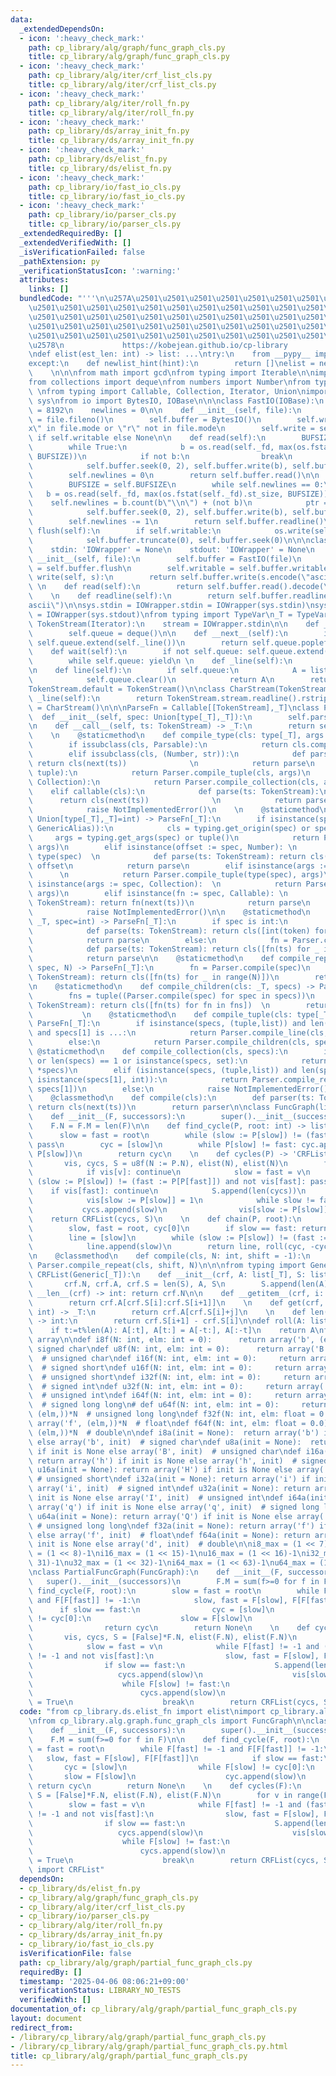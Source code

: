 ```yaml
---
data:
  _extendedDependsOn:
  - icon: ':heavy_check_mark:'
    path: cp_library/alg/graph/func_graph_cls.py
    title: cp_library/alg/graph/func_graph_cls.py
  - icon: ':heavy_check_mark:'
    path: cp_library/alg/iter/crf_list_cls.py
    title: cp_library/alg/iter/crf_list_cls.py
  - icon: ':heavy_check_mark:'
    path: cp_library/alg/iter/roll_fn.py
    title: cp_library/alg/iter/roll_fn.py
  - icon: ':heavy_check_mark:'
    path: cp_library/ds/array_init_fn.py
    title: cp_library/ds/array_init_fn.py
  - icon: ':heavy_check_mark:'
    path: cp_library/ds/elist_fn.py
    title: cp_library/ds/elist_fn.py
  - icon: ':heavy_check_mark:'
    path: cp_library/io/fast_io_cls.py
    title: cp_library/io/fast_io_cls.py
  - icon: ':heavy_check_mark:'
    path: cp_library/io/parser_cls.py
    title: cp_library/io/parser_cls.py
  _extendedRequiredBy: []
  _extendedVerifiedWith: []
  _isVerificationFailed: false
  _pathExtension: py
  _verificationStatusIcon: ':warning:'
  attributes:
    links: []
  bundledCode: "'''\n\u257A\u2501\u2501\u2501\u2501\u2501\u2501\u2501\u2501\u2501\u2501\
    \u2501\u2501\u2501\u2501\u2501\u2501\u2501\u2501\u2501\u2501\u2501\u2501\u2501\
    \u2501\u2501\u2501\u2501\u2501\u2501\u2501\u2501\u2501\u2501\u2501\u2501\u2501\
    \u2501\u2501\u2501\u2501\u2501\u2501\u2501\u2501\u2501\u2501\u2501\u2501\u2501\
    \u2501\u2501\u2501\u2501\u2501\u2501\u2501\u2501\u2501\u2501\u2501\u2501\u2501\
    \u2578\n             https://kobejean.github.io/cp-library               \n'''\n\
    \ndef elist(est_len: int) -> list: ...\ntry:\n    from __pypy__ import newlist_hint\n\
    except:\n    def newlist_hint(hint):\n        return []\nelist = newlist_hint\n\
    \    \n\n\nfrom math import gcd\nfrom typing import Iterable\n\nimport typing\n\
    from collections import deque\nfrom numbers import Number\nfrom types import GenericAlias\
    \ \nfrom typing import Callable, Collection, Iterator, Union\nimport os\nimport\
    \ sys\nfrom io import BytesIO, IOBase\n\n\nclass FastIO(IOBase):\n    BUFSIZE\
    \ = 8192\n    newlines = 0\n\n    def __init__(self, file):\n        self._fd\
    \ = file.fileno()\n        self.buffer = BytesIO()\n        self.writable = \"\
    x\" in file.mode or \"r\" not in file.mode\n        self.write = self.buffer.write\
    \ if self.writable else None\n\n    def read(self):\n        BUFSIZE = self.BUFSIZE\n\
    \        while True:\n            b = os.read(self._fd, max(os.fstat(self._fd).st_size,\
    \ BUFSIZE))\n            if not b:\n                break\n            ptr = self.buffer.tell()\n\
    \            self.buffer.seek(0, 2), self.buffer.write(b), self.buffer.seek(ptr)\n\
    \        self.newlines = 0\n        return self.buffer.read()\n\n    def readline(self):\n\
    \        BUFSIZE = self.BUFSIZE\n        while self.newlines == 0:\n         \
    \   b = os.read(self._fd, max(os.fstat(self._fd).st_size, BUFSIZE))\n        \
    \    self.newlines = b.count(b\"\\n\") + (not b)\n            ptr = self.buffer.tell()\n\
    \            self.buffer.seek(0, 2), self.buffer.write(b), self.buffer.seek(ptr)\n\
    \        self.newlines -= 1\n        return self.buffer.readline()\n\n    def\
    \ flush(self):\n        if self.writable:\n            os.write(self._fd, self.buffer.getvalue())\n\
    \            self.buffer.truncate(0), self.buffer.seek(0)\n\n\nclass IOWrapper(IOBase):\n\
    \    stdin: 'IOWrapper' = None\n    stdout: 'IOWrapper' = None\n    \n    def\
    \ __init__(self, file):\n        self.buffer = FastIO(file)\n        self.flush\
    \ = self.buffer.flush\n        self.writable = self.buffer.writable\n\n    def\
    \ write(self, s):\n        return self.buffer.write(s.encode(\"ascii\"))\n   \
    \ \n    def read(self):\n        return self.buffer.read().decode(\"ascii\")\n\
    \    \n    def readline(self):\n        return self.buffer.readline().decode(\"\
    ascii\")\n\nsys.stdin = IOWrapper.stdin = IOWrapper(sys.stdin)\nsys.stdout = IOWrapper.stdout\
    \ = IOWrapper(sys.stdout)\nfrom typing import TypeVar\n_T = TypeVar('T')\n\nclass\
    \ TokenStream(Iterator):\n    stream = IOWrapper.stdin\n\n    def __init__(self):\n\
    \        self.queue = deque()\n\n    def __next__(self):\n        if not self.queue:\
    \ self.queue.extend(self._line())\n        return self.queue.popleft()\n    \n\
    \    def wait(self):\n        if not self.queue: self.queue.extend(self._line())\n\
    \        while self.queue: yield\n \n    def _line(self):\n        return TokenStream.stream.readline().split()\n\
    \n    def line(self):\n        if self.queue:\n            A = list(self.queue)\n\
    \            self.queue.clear()\n            return A\n        return self._line()\n\
    TokenStream.default = TokenStream()\n\nclass CharStream(TokenStream):\n    def\
    \ _line(self):\n        return TokenStream.stream.readline().rstrip()\nCharStream.default\
    \ = CharStream()\n\n\nParseFn = Callable[[TokenStream],_T]\nclass Parser:\n  \
    \  def __init__(self, spec: Union[type[_T],_T]):\n        self.parse = Parser.compile(spec)\n\
    \n    def __call__(self, ts: TokenStream) -> _T:\n        return self.parse(ts)\n\
    \    \n    @staticmethod\n    def compile_type(cls: type[_T], args = ()) -> _T:\n\
    \        if issubclass(cls, Parsable):\n            return cls.compile(*args)\n\
    \        elif issubclass(cls, (Number, str)):\n            def parse(ts: TokenStream):\
    \ return cls(next(ts))              \n            return parse\n        elif issubclass(cls,\
    \ tuple):\n            return Parser.compile_tuple(cls, args)\n        elif issubclass(cls,\
    \ Collection):\n            return Parser.compile_collection(cls, args)\n    \
    \    elif callable(cls):\n            def parse(ts: TokenStream):\n          \
    \      return cls(next(ts))              \n            return parse\n        else:\n\
    \            raise NotImplementedError()\n    \n    @staticmethod\n    def compile(spec:\
    \ Union[type[_T],_T]=int) -> ParseFn[_T]:\n        if isinstance(spec, (type,\
    \ GenericAlias)):\n            cls = typing.get_origin(spec) or spec\n       \
    \     args = typing.get_args(spec) or tuple()\n            return Parser.compile_type(cls,\
    \ args)\n        elif isinstance(offset := spec, Number): \n            cls =\
    \ type(spec)  \n            def parse(ts: TokenStream): return cls(next(ts)) +\
    \ offset\n            return parse\n        elif isinstance(args := spec, tuple):\
    \      \n            return Parser.compile_tuple(type(spec), args)\n        elif\
    \ isinstance(args := spec, Collection):  \n            return Parser.compile_collection(type(spec),\
    \ args)\n        elif isinstance(fn := spec, Callable): \n            def parse(ts:\
    \ TokenStream): return fn(next(ts))\n            return parse\n        else:\n\
    \            raise NotImplementedError()\n\n    @staticmethod\n    def compile_line(cls:\
    \ _T, spec=int) -> ParseFn[_T]:\n        if spec is int:\n            fn = Parser.compile(spec)\n\
    \            def parse(ts: TokenStream): return cls([int(token) for token in ts.line()])\n\
    \            return parse\n        else:\n            fn = Parser.compile(spec)\n\
    \            def parse(ts: TokenStream): return cls([fn(ts) for _ in ts.wait()])\n\
    \            return parse\n\n    @staticmethod\n    def compile_repeat(cls: _T,\
    \ spec, N) -> ParseFn[_T]:\n        fn = Parser.compile(spec)\n        def parse(ts:\
    \ TokenStream): return cls([fn(ts) for _ in range(N)])\n        return parse\n\
    \n    @staticmethod\n    def compile_children(cls: _T, specs) -> ParseFn[_T]:\n\
    \        fns = tuple((Parser.compile(spec) for spec in specs))\n        def parse(ts:\
    \ TokenStream): return cls([fn(ts) for fn in fns])  \n        return parse\n \
    \           \n    @staticmethod\n    def compile_tuple(cls: type[_T], specs) ->\
    \ ParseFn[_T]:\n        if isinstance(specs, (tuple,list)) and len(specs) == 2\
    \ and specs[1] is ...:\n            return Parser.compile_line(cls, specs[0])\n\
    \        else:\n            return Parser.compile_children(cls, specs)\n\n   \
    \ @staticmethod\n    def compile_collection(cls, specs):\n        if not specs\
    \ or len(specs) == 1 or isinstance(specs, set):\n            return Parser.compile_line(cls,\
    \ *specs)\n        elif (isinstance(specs, (tuple,list)) and len(specs) == 2 and\
    \ isinstance(specs[1], int)):\n            return Parser.compile_repeat(cls, specs[0],\
    \ specs[1])\n        else:\n            raise NotImplementedError()\n\nclass Parsable:\n\
    \    @classmethod\n    def compile(cls):\n        def parser(ts: TokenStream):\
    \ return cls(next(ts))\n        return parser\n\nclass FuncGraph(list[int], Parsable):\n\
    \    def __init__(F, successors):\n        super().__init__(successors)\n    \
    \    F.N = F.M = len(F)\n\n    def find_cycle(P, root: int) -> list[int]:\n  \
    \      slow = fast = root\n        while (slow := P[slow]) != (fast := P[P[fast]]):\
    \ pass\n        cyc = [slow]\n        while P[slow] != fast: cyc.append(slow :=\
    \ P[slow])\n        return cyc\n    \n    def cycles(P) -> 'CRFList[int]':\n \
    \       vis, cycs, S = u8f(N := P.N), elist(N), elist(N)\n        for v in range(P.N):\n\
    \            if vis[v]: continue\n            slow = fast = v\n            while\
    \ (slow := P[slow]) != (fast := P[P[fast]]) and not vis[fast]: pass\n        \
    \    if vis[fast]: continue\n            S.append(len(cycs))\n            cycs.append(slow)\n\
    \            vis[slow := P[slow]] = 1\n            while slow != fast:\n     \
    \           cycs.append(slow)\n                vis[slow := P[slow]] = 1\n    \
    \    return CRFList(cycs, S)\n    \n    def chain(P, root):\n        cyc = P.find_cycle(root)\n\
    \        slow, fast = root, cyc[0]\n        if slow == fast: return [], cyc\n\
    \        line = [slow]\n        while (slow := P[slow]) != (fast := P[fast]):\n\
    \            line.append(slow)\n        return line, roll(cyc, -cyc.index(slow))\n\
    \n    @classmethod\n    def compile(cls, N: int, shift = -1):\n        return\
    \ Parser.compile_repeat(cls, shift, N)\n\n\nfrom typing import Generic\n\nclass\
    \ CRFList(Generic[_T]):\n    def __init__(crf, A: list[_T], S: list[int]):\n \
    \       crf.N, crf.A, crf.S = len(S), A, S\n        S.append(len(A))\n\n    def\
    \ __len__(crf) -> int: return crf.N\n\n    def __getitem__(crf, i: int) -> list[_T]:\n\
    \        return crf.A[crf.S[i]:crf.S[i+1]]\n    \n    def get(crf, i: int, j:\
    \ int) -> _T:\n        return crf.A[crf.S[i]+j]\n    \n    def len(crf, i: int)\
    \ -> int:\n        return crf.S[i+1] - crf.S[i]\n\ndef roll(A: list, t: int):\n\
    \    if t:=t%len(A): A[:t], A[t:] = A[-t:], A[:-t]\n    return A\nfrom array import\
    \ array\n\ndef i8f(N: int, elm: int = 0):      return array('b', (elm,))*N  #\
    \ signed char\ndef u8f(N: int, elm: int = 0):      return array('B', (elm,))*N\
    \  # unsigned char\ndef i16f(N: int, elm: int = 0):     return array('h', (elm,))*N\
    \  # signed short\ndef u16f(N: int, elm: int = 0):     return array('H', (elm,))*N\
    \  # unsigned short\ndef i32f(N: int, elm: int = 0):     return array('i', (elm,))*N\
    \  # signed int\ndef u32f(N: int, elm: int = 0):     return array('I', (elm,))*N\
    \  # unsigned int\ndef i64f(N: int, elm: int = 0):     return array('q', (elm,))*N\
    \  # signed long long\n# def u64f(N: int, elm: int = 0):     return array('Q',\
    \ (elm,))*N  # unsigned long long\ndef f32f(N: int, elm: float = 0.0): return\
    \ array('f', (elm,))*N  # float\ndef f64f(N: int, elm: float = 0.0): return array('d',\
    \ (elm,))*N  # double\n\ndef i8a(init = None):  return array('b') if init is None\
    \ else array('b', init)  # signed char\ndef u8a(init = None):  return array('B')\
    \ if init is None else array('B', init)  # unsigned char\ndef i16a(init = None):\
    \ return array('h') if init is None else array('h', init)  # signed short\ndef\
    \ u16a(init = None): return array('H') if init is None else array('H', init) \
    \ # unsigned short\ndef i32a(init = None): return array('i') if init is None else\
    \ array('i', init)  # signed int\ndef u32a(init = None): return array('I') if\
    \ init is None else array('I', init)  # unsigned int\ndef i64a(init = None): return\
    \ array('q') if init is None else array('q', init)  # signed long long\n# def\
    \ u64a(init = None): return array('Q') if init is None else array('Q', init) \
    \ # unsigned long long\ndef f32a(init = None): return array('f') if init is None\
    \ else array('f', init)  # float\ndef f64a(init = None): return array('d') if\
    \ init is None else array('d', init)  # double\n\ni8_max = (1 << 7)-1\nu8_max\
    \ = (1 << 8)-1\ni16_max = (1 << 15)-1\nu16_max = (1 << 16)-1\ni32_max = (1 <<\
    \ 31)-1\nu32_max = (1 << 32)-1\ni64_max = (1 << 63)-1\nu64_max = (1 << 64)-1\n\
    \nclass PartialFuncGraph(FuncGraph):\n    def __init__(F, successors):\n     \
    \   super().__init__(successors)\n        F.M = sum(f>=0 for f in F)\n\n    def\
    \ find_cycle(F, root):\n        slow = fast = root\n        while F[fast] != -1\
    \ and F[F[fast]] != -1:\n            slow, fast = F[slow], F[F[fast]]\n      \
    \      if slow == fast:\n                cyc = [slow]\n                while F[slow]\
    \ != cyc[0]:\n                    slow = F[slow]\n                    cyc.append(slow)\n\
    \                return cyc\n        return None\n    \n    def cycles(F):\n \
    \       vis, cycs, S = [False]*F.N, elist(F.N), elist(F.N)\n        for v in range(F.N):\n\
    \            slow = fast = v\n            while F[fast] != -1 and (fast := F[F[fast]])\
    \ != -1 and not vis[fast]:\n                slow, fast = F[slow], F[F[fast]]\n\
    \                if slow == fast:\n                    S.append(len(cycs))\n \
    \                   cycs.append(slow)\n                    vis[slow] = True\n\
    \                    while F[slow] != fast:\n                        slow = F[slow]\n\
    \                        cycs.append(slow)\n                        vis[slow]\
    \ = True\n                    break\n        return CRFList(cycs, S)\n\n"
  code: "from cp_library.ds.elist_fn import elist\nimport cp_library.alg.graph.__header__\n\
    \nfrom cp_library.alg.graph.func_graph_cls import FuncGraph\n\nclass PartialFuncGraph(FuncGraph):\n\
    \    def __init__(F, successors):\n        super().__init__(successors)\n    \
    \    F.M = sum(f>=0 for f in F)\n\n    def find_cycle(F, root):\n        slow\
    \ = fast = root\n        while F[fast] != -1 and F[F[fast]] != -1:\n         \
    \   slow, fast = F[slow], F[F[fast]]\n            if slow == fast:\n         \
    \       cyc = [slow]\n                while F[slow] != cyc[0]:\n             \
    \       slow = F[slow]\n                    cyc.append(slow)\n               \
    \ return cyc\n        return None\n    \n    def cycles(F):\n        vis, cycs,\
    \ S = [False]*F.N, elist(F.N), elist(F.N)\n        for v in range(F.N):\n    \
    \        slow = fast = v\n            while F[fast] != -1 and (fast := F[F[fast]])\
    \ != -1 and not vis[fast]:\n                slow, fast = F[slow], F[F[fast]]\n\
    \                if slow == fast:\n                    S.append(len(cycs))\n \
    \                   cycs.append(slow)\n                    vis[slow] = True\n\
    \                    while F[slow] != fast:\n                        slow = F[slow]\n\
    \                        cycs.append(slow)\n                        vis[slow]\
    \ = True\n                    break\n        return CRFList(cycs, S)\n\nfrom cp_library.alg.iter.crf_list_cls\
    \ import CRFList"
  dependsOn:
  - cp_library/ds/elist_fn.py
  - cp_library/alg/graph/func_graph_cls.py
  - cp_library/alg/iter/crf_list_cls.py
  - cp_library/io/parser_cls.py
  - cp_library/alg/iter/roll_fn.py
  - cp_library/ds/array_init_fn.py
  - cp_library/io/fast_io_cls.py
  isVerificationFile: false
  path: cp_library/alg/graph/partial_func_graph_cls.py
  requiredBy: []
  timestamp: '2025-04-06 08:06:21+09:00'
  verificationStatus: LIBRARY_NO_TESTS
  verifiedWith: []
documentation_of: cp_library/alg/graph/partial_func_graph_cls.py
layout: document
redirect_from:
- /library/cp_library/alg/graph/partial_func_graph_cls.py
- /library/cp_library/alg/graph/partial_func_graph_cls.py.html
title: cp_library/alg/graph/partial_func_graph_cls.py
---
```

